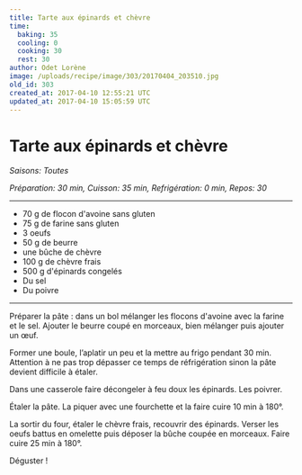 ```yaml
---
title: Tarte aux épinards et chèvre
time:
  baking: 35
  cooling: 0
  cooking: 30
  rest: 30
author: Odet Lorène
image: /uploads/recipe/image/303/20170404_203510.jpg
old_id: 303
created_at: 2017-04-10 12:55:21 UTC
updated_at: 2017-04-10 15:05:59 UTC
---
```


# Tarte aux épinards et chèvre



*Saisons: Toutes*

*Préparation: 30 min, Cuisson: 35 min, Refrigération: 0 min, Repos: 30*

---

- 70 g de flocon d'avoine sans gluten
- 75 g de farine sans gluten
- 3 oeufs
- 50 g de beurre
- une bûche de chèvre
- 100 g de chèvre frais
- 500 g d'épinards congelés
- Du sel
- Du poivre

---

Préparer la pâte : dans un bol mélanger les flocons d'avoine avec la farine et le sel. Ajouter le beurre coupé en morceaux, bien mélanger puis ajouter un œuf.

Former une boule, l’aplatir un peu et la mettre au frigo pendant 30 min. Attention à ne pas trop dépasser ce temps de réfrigération sinon la pâte devient difficile à étaler.

Dans une casserole faire décongeler à feu doux les épinards. Les poivrer.

Étaler la pâte. La piquer avec une fourchette et la faire cuire 10 min à 180°. 

La sortir du four, étaler le chèvre frais, recouvrir des épinards. Verser les oeufs battus en omelette puis déposer la bûche coupée en morceaux. Faire cuire 25 min à 180°.

Déguster ! 
